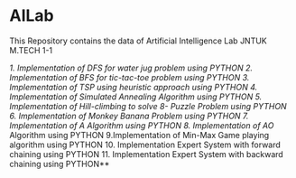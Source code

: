 # AILab
This Repository contains the data of Artificial Intelligence Lab JNTUK M.TECH 1-1


**1. Implementation of DFS for water jug problem using PYTHON
2. Implementation of BFS for tic-tac-toe problem using PYTHON
3. Implementation of TSP using heuristic approach using PYTHON
4. Implementation of Simulated Annealing Algorithm using PYTHON
5. Implementation of Hill-climbing to solve 8- Puzzle Problem using PYTHON
6. Implementation of Monkey Banana Problem using PYTHON
7. Implementation of A* Algorithm using PYTHON
8. Implementation of AO* Algorithm using PYTHON
9.Implementation of Min-Max Game playing algorithm using PYTHON
10. Implementation Expert System with forward chaining using PYTHON
11. Implementation Expert System with backward chaining using PYTHON**
